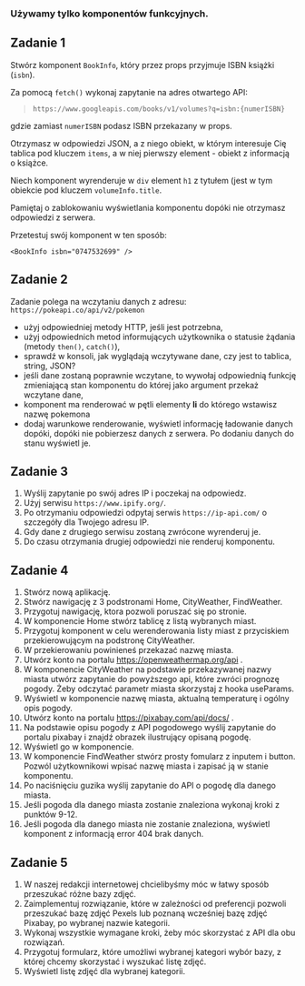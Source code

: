### Używamy tylko komponentów funkcyjnych.

## Zadanie 1

Stwórz komponent `BookInfo`, który przez props przyjmuje ISBN książki (`isbn`).

Za pomocą `fetch()` wykonaj zapytanie na adres otwartego API:
 > `https://www.googleapis.com/books/v1/volumes?q=isbn:{numerISBN}`

gdzie zamiast `numerISBN` podasz ISBN przekazany w props.

Otrzymasz w odpowiedzi JSON, a z niego obiekt, w którym interesuje Cię tablica pod kluczem `items`, a w niej pierwszy element - obiekt z informacją o książce.

Niech komponent wyrenderuje w `div` element `h1` z tytułem (jest w tym obiekcie pod kluczem `volumeInfo.title`.

Pamiętaj o zablokowaniu wyświetlania komponentu dopóki nie otrzymasz odpowiedzi z serwera.

Przetestuj swój komponent w ten sposób:

```JS
<BookInfo isbn="0747532699" />
```

## Zadanie 2

Zadanie polega na wczytaniu danych z adresu: `https://pokeapi.co/api/v2/pokemon`

* użyj odpowiedniej metody HTTP, jeśli jest potrzebna,
* użyj odpowiednich metod informujących użytkownika o statusie żądania (metody ```then()```, ```catch()```),
* sprawdź w konsoli, jak wyglądają wczytywane dane, czy jest to tablica, string, JSON?
* jeśli dane zostaną poprawnie wczytane, to wywołaj odpowiednią funkcję zmieniającą stan komponentu do której jako argument przekaż wczytane dane,
* komponent ma renderować w pętli elementy **li** do którego wstawisz nazwę pokemona 
* dodaj warunkowe renderowanie, wyświetl informację ładowanie danych dopóki, dopóki nie pobierzesz danych z serwera. Po dodaniu danych do stanu wyświetl je.


## Zadanie 3

1. Wyślij zapytanie po swój adres IP i poczekaj na odpowiedz.
2. Użyj serwisu `https://www.ipify.org/`.
3. Po otrzymaniu odpowiedzi odpytaj serwis `https://ip-api.com/` o szczegóły dla Twojego adresu IP.
4. Gdy dane z drugiego serwisu zostaną zwrócone wyrenderuj je.
5. Do czasu otrzymania drugiej odpowiedzi nie renderuj komponentu.

## Zadanie 4

1. Stwórz nową aplikację.
2. Stwórz nawigację z 3 podstronami Home, CityWeather, FindWeather.
3. Przygotuj nawigację, ktora pozwoli poruszać się po stronie.
4. W komponencie Home stwórz tablicę z listą wybranych miast.
5. Przygotuj komponent w celu werenderowania listy miast z przyciskiem przekierowującym na podstronę CityWeather.
6. W przekierowaniu powinieneś przekazać nazwę miasta.
7. Utwórz konto na portalu https://openweathermap.org/api .
8. W komponencie CityWeather na podstawie przekazywanej nazwy miasta utwórz zapytanie do powyższego api, które zwróci
   prognozę pogody. Żeby odczytać parametr miasta skorzystaj z hooka useParams.
9. Wyświetl w komponencie nazwę miasta, aktualną temperaturę i ogólny opis pogody.
10. Utwórz konto na portalu https://pixabay.com/api/docs/ .
11. Na podstawie opisu pogody z API pogodowego wyślij zapytanie do portalu pixabay i znajdź obrazek
    ilustrujący opisaną pogodę.
12. Wyświetl go w komponencie.
13. W komponencie FindWeather stwórz prosty fomularz z inputem  i button. Pozwól użytkownikowi wpisać nazwę miasta i
    zapisać ją w stanie komponentu.
14. Po naciśnięciu guzika wyślij zapytanie do API o pogodę dla danego miasta.
15. Jeśli pogoda dla danego miasta zostanie znaleziona wykonaj kroki z punktów 9-12.
16. Jeśli pogoda dla danego miasta nie zostanie znaleziona, wyświetl komponent z informacją error 404 brak danych.

## Zadanie 5

1. W naszej redakcji internetowej chcielibyśmy móc w łatwy sposób przeszukać różne bazy zdjęć.
2. Zaimplementuj rozwiązanie, które w zależności od preferencji pozwoli przeszukać bazę zdjęć Pexels lub poznaną
   wcześniej bazę zdjęć Pixabay, po wybranej nazwie kategorii.
3. Wykonaj wszystkie wymagane kroki, żeby móc skorzystać z API dla obu rozwiązań.
4. Przygotuj formularz, które umożliwi wybranej kategori wybór bazy, z której chcemy skorzystać i wyszukać listę zdjęć.
5. Wyświetl listę zdjęć dla wybranej kategorii. 